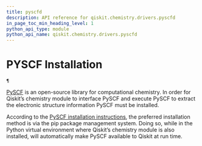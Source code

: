 ```yaml
---
title: pyscfd
description: API reference for qiskit.chemistry.drivers.pyscfd
in_page_toc_min_heading_level: 1
python_api_type: module
python_api_name: qiskit.chemistry.drivers.pyscfd
---
```


<span id="module-qiskit.chemistry.drivers.pyscfd" />

<span id="qiskit-chemistry-drivers-pyscfd" />

# PYSCF Installation

<span id="module-qiskit.chemistry.drivers.pyscfd" />

`¶`

[PySCF](https://github.com/sunqm/pyscf) is an open-source library for computational chemistry. In order for Qiskit’s chemistry module to interface PySCF and execute PySCF to extract the electronic structure information PySCF must be installed.

According to the [PySCF installation instructions](http://sunqm.github.io/pyscf/install.html), the preferred installation method is via the pip package management system. Doing so, while in the Python virtual environment where Qiskit’s chemistry module is also installed, will automatically make PySCF available to Qiskit at run time.

